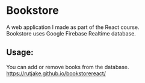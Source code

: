 # Bookstore
A web application I made as part of the React course. <br>
Bookstore uses Google Firebase Realtime database.

## Usage:
You can add or remove books from the database. <br>
https://rutjake.github.io/bookstorereact/
